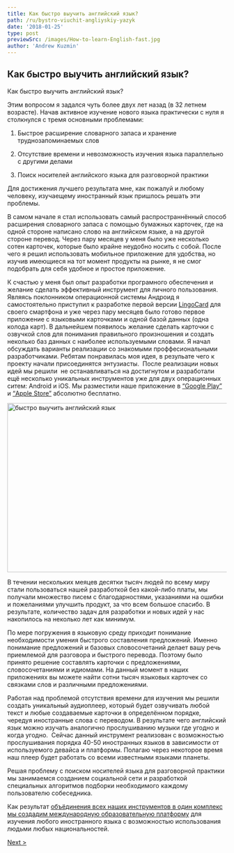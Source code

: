 ```yaml
---
title: Как быстро выучить английский язык?
path: /ru/bystro-viuchit-angliyskiy-yazyk
date: '2018-01-25'
type: post
previewSrc: /images/How-to-learn-English-fast.jpg
author: 'Andrew Kuzmin'
---
```

## Как быстро выучить английский язык?
Как быстро выучить английский язык?

Этим вопросом я задался чуть более двух лет назад (в 32 летнем возрасте). Начав активное изучение нового языка практически с нуля я столкнулся с тремя основными проблемами:

1. Быстрое расширение словарного запаса и хранение труднозапоминаемых слов

2. Отсутствие времени и невозможность изучения языка параллельно с другими делами

3. Поиск носителей английского языка для разговорной практики

Для достижения лучшего результата мне, как пожалуй и любому человеку, изучаещему иностранный язык пришлось решать эти проблемы.

В самом начале я стал использовать самый распространнённый способ расширения словарного запаса с помощью бумажных карточек, где на одной стороне написано слово на английском языке, а на другой стороне перевод. Через пару месяцев у меня было уже несколько сотен карточек, которые было крайне неудобно носить с собой. После чего я решил использовать мобильное приложение для удобства, но изучив имеющиеся на тот момент продукты на рынке, я не смог подобрать для себя удобное и простое приложение.

К счастью у меня был опыт разработки програмного обеспечения и желание сделать эффективный инструмент для личного пользования. Являясь поклонником операционной системы Андроид я самостоятельно приступил к разработке первой версии <a href="https://lingocard.com" target="_blank" rel="noopener">LingoCard</a> для своего смартфона и уже через пару месяцев было готово первое приложение с языковыми карточками и одной базой данных (одна колода карт). В дальнейшем появилось желание сделать карточки с озвучкой слов для понимания правильного произношения и создать неколько баз данных с наиболее используемыми словами. Я начал обсуждать варианты реализации со знакомыми проффесиональными разработчиками. Ребятам понравилась моя идея, в резульате чего к проекту начали присоединятся энтузиасты.  После реализации новых идей мы решили  не останавливаться на достигнутом и разработали ещё несколько уникальных инструментов уже для двух операционных ситем: Android и iOS. Мы разместили наше приложение в <a href="https://play.google.com/store/apps/details?id=com.lingocard.lingocard" target="_blank" rel="noopener">“Google Play”</a> и <a href="https://itunes.apple.com/us/app/lingocard/id1217076835?mt=8" target="_blank" rel="noopener">“Apple Store”</a> абсолютно бесплатно.

<img class="aligncenter wp-image-5587" src="../images/2018/01/LigoCard-App-small.png" alt="быстро выучить английский язык" width="973" height="388" />

В течении нескольких меяцев десятки тысяч людей по всему миру стали пользоваться нашей разработкой без какой-либо платы, мы получали множество писем с благодарностями, указаниями на ошибки и пожеланиями улучшить продукт, за что всем большое спасибо. В результате, количество задач для разработки и новых идей у нас накопилось на неколько лет как минимум.

По мере погружения в языковую среду приходит понимание необходимости умения быстрого составления предложений. Именно понимание предложений и базовых словосочетаний делает вашу речь приемлемой для разговора и быстрого перевода. Поэтому было принято решение составлять карточки с предложениями, словосочетаниями и идиомами. На данный момент в наших приложениях вы можете найти сотни тысяч языковых карточек со связками слов и различными предложениями.

Работая над проблемой отсутствия времени для изучения мы решили создать уникальный аудиоплеер, который будет озвучивать любой текст и любые создаваемые карточки в определённом порядке, чередуя иностранные слова с переводом. В результате чего английский язык можно изучать аналогично прослушиванию музыки где угодно и когда угодно.  Сейчас данный инструмент реализован с возможностью прослушивания порядка 40-50 иностранных языков в зависимости от используемого девайса и платформы. Полагаю через некоторое время наш плеер будет работать со всеми известными языками планеты.

Решая проблему с поиском носителей языка для разговорной практики мы занимаемся созданием социальной сети и разработкой специальных алгоритмов подборки необходимого каждому пользователю собеседника.

Как результат <a href="https://lingocard.com" target="_blank" rel="noopener">объёдинения всех наших инструментов в один комплекс мы создадим международную образовательную платформу</a> для изучения любого иностранного языка с возможностью использования людьми любых национальностей.

<a href="/ru/najti-nositelya-inostrannogo-yazyka">Next ></a>
